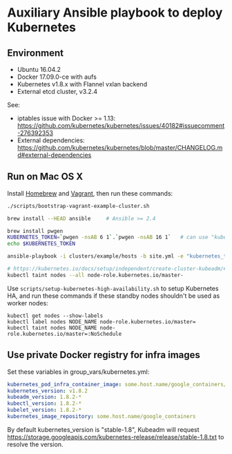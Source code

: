 # Auxiliary Ansible playbook to deploy Kubernetes

## Environment

* Ubuntu 16.04.2
* Docker 17.09.0-ce with aufs
* Kubernetes v1.8.x with Flannel vxlan backend
* External etcd cluster, v3.2.4

See:

* iptables issue with Docker >= 1.13: https://github.com/kubernetes/kubernetes/issues/40182#issuecomment-276392353
* External dependencies: https://github.com/kubernetes/kubernetes/blob/master/CHANGELOG.md#external-dependencies

## Run on Mac OS X

Install [Homebrew](https://brew.sh) and [Vagrant](https://www.vagrantup.com/), then run these commands:

```sh
./scripts/bootstrap-vagrant-example-cluster.sh

brew install --HEAD ansible     # Ansible >= 2.4

brew install pwgen
KUBERNETES_TOKEN=`pwgen -nsAB 6 1`.`pwgen -nsAB 16 1`   # can use "kubeadm token generate" instead
echo $KUBERNETES_TOKEN

ansible-playbook -i clusters/example/hosts -b site.yml -e "kubernetes_token=$KUBERNETES_TOKEN"

# https://kubernetes.io/docs/setup/independent/create-cluster-kubeadm/#master-isolation
kubectl taint nodes --all node-role.kubernetes.io/master-
```

Use `scripts/setup-kubernetes-high-availability.sh` to setup Kubernetes HA, and run these commands
if these standby nodes shouldn't be used as worker nodes:

```
kubectl get nodes --show-labels
kubectl label nodes NODE_NAME node-role.kubernetes.io/master=
kubectl taint nodes NODE_NAME node-role.kubernetes.io/master=:NoSchedule
```

## Use private Docker registry for infra images

Set these variables in group\_vars/kubernetes.yml:

```yaml
kubernetes_pod_infra_container_image: some.host.name/google_containers/pause-amd64:3.0
kubernetes_version: v1.8.2
kubeadm_version: 1.8.2-*
kubectl_version: 1.8.2-*
kubelet_version: 1.8.2-*
kubernetes_image_repository: some.host.name/google_containers
```

By default kubernetes\_version is "stable-1.8", Kubeadm will request
https://storage.googleapis.com/kubernetes-release/release/stable-1.8.txt to
resolve the version.
